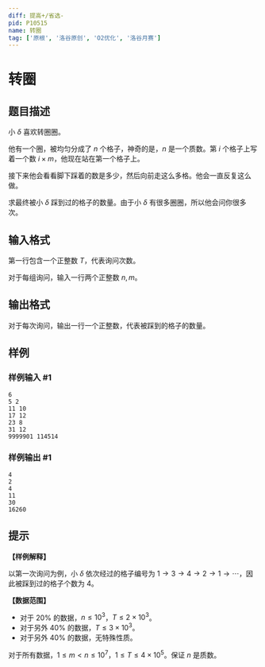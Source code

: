 ```yaml
---
diff: 提高+/省选-
pid: P10515
name: 转圈
tag: ['原根', '洛谷原创', 'O2优化', '洛谷月赛']
---
```

# 转圈
## 题目描述

小 $\delta$ 喜欢转圈圈。

他有一个圈，被均匀分成了 $n$ 个格子，神奇的是，$n$ 是一个质数。第 $i$ 个格子上写着一个数 $i \times m$，他现在站在第一个格子上。

接下来他会看看脚下踩着的数是多少，然后向前走这么多格。他会一直反复这么做。

求最终被小 $\delta$ 踩到过的格子的数量。由于小 $\delta$ 有很多圈圈，所以他会问你很多次。
## 输入格式

第一行包含一个正整数 $T$，代表询问次数。

对于每组询问，输入一行两个正整数 $n,m$。
## 输出格式

对于每次询问，输出一行一个正整数，代表被踩到的格子的数量。
## 样例

### 样例输入 #1
```
6
5 2
11 10
17 12
23 8
31 12
9999901 114514
```
### 样例输出 #1
```
4
2
4
11
30
16260
```
## 提示

**【样例解释】**

以第一次询问为例，小 $\delta$ 依次经过的格子编号为 $1 \to 3 \to 4 \to 2 \to 1 \to \cdots$，因此被踩到过的格子个数为 $4$。

**【数据范围】**

- 对于 $20\%$ 的数据，$n \le 10^3$，$T \le 2 \times 10^3$。
- 对于另外 $40\%$ 的数据，$T \le 3 \times 10^3$。
- 对于另外 $40\%$ 的数据，无特殊性质。

对于所有数据，$1 \le m < n \le 10^7$，$1 \le T \le 4 \times 10^5$。保证 $n$ 是质数。

